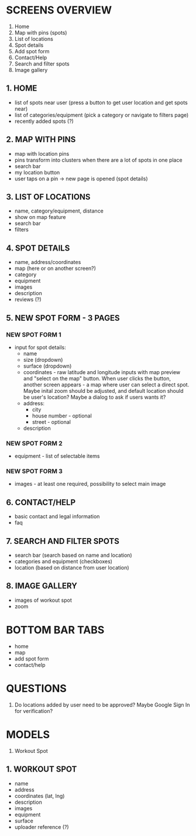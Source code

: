 # SCREENS OVERVIEW
1. Home
2. Map with pins (spots)
3. List of locations
4. Spot details
5. Add spot form
6. Contact/Help
7. Search and filter spots
8. Image gallery

## 1. HOME
- list of spots near user (press a button to get user location and get spots near)
- list of categories/equipment (pick a category or navigate to filters page)
- recently added spots (?)

## 2. MAP WITH PINS 
- map with location pins
- pins transform into clusters when there are a lot of spots in one place
- search bar
- my location button
- user taps on a pin -> new page is opened (spot details)

## 3. LIST OF LOCATIONS
- name, category/equipment, distance
- show on map feature
- search bar
- filters

## 4. SPOT DETAILS
- name, address/coordinates
- map (here or on another screen?)
- category
- equipment
- images
- description
- reviews (?)

## 5. NEW SPOT FORM - 3 PAGES
### NEW SPOT FORM 1
- input for spot details:
    - name
    - size (dropdown)
    - surface (dropdown)
    - coordinates - raw latitude and longitude inputs with map preview and "select on the map" button. When user clicks the button, another screen appears - a map where user can select a direct spot. Maybe inital zoom should be adjusted, and default location should be user's location? Maybe a dialog to ask if users wants it?
    - address:
        - city
        - house number - optional
        - street - optional
    - description
### NEW SPOT FORM 2
- equipment - list of selectable items

### NEW SPOT FORM 3
- images - at least one required, possibility to select main image

## 6. CONTACT/HELP
- basic contact and legal information
- faq

## 7. SEARCH AND FILTER SPOTS
- search bar (search based on name and location)
- categories and equipment (checkboxes)
- location (based on distance from user location)

## 8. IMAGE GALLERY
- images of workout spot
- zoom

# BOTTOM BAR TABS
- home
- map
- add spot form
- contact/help

# QUESTIONS
1. Do locations added by user need to be approved? Maybe Google Sign In for verification?

# MODELS
1. Workout Spot

## 1. WORKOUT SPOT
- name
- address
- coordinates (lat, lng)
- description
- images
- equipment
- surface
- uploader reference (?)
